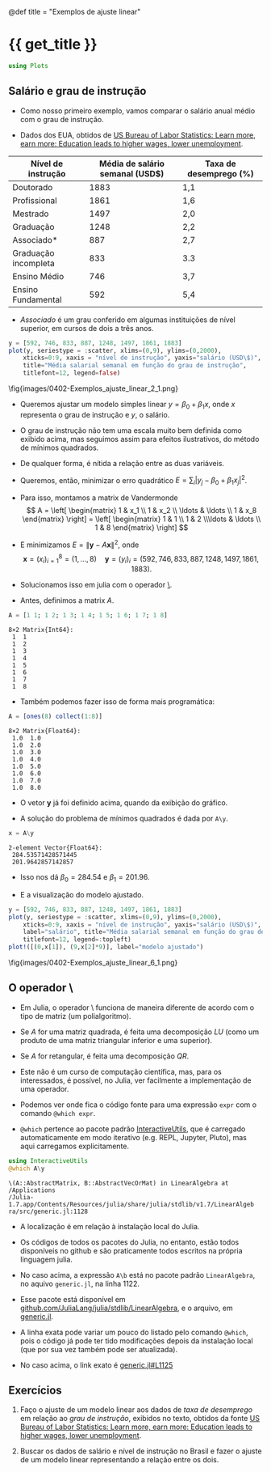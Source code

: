 
@def title = "Exemplos de ajuste linear"

# {{ get_title }}

```julia
using Plots
```



## Salário e grau de instrução

* Como nosso primeiro exemplo, vamos comparar o salário anual médio com o grau de instrução.

* Dados dos EUA, obtidos de [US Bureau of Labor Statistics: Learn more, earn more: Education leads to higher wages, lower unemployment](https://www.bls.gov/careeroutlook/2020/data-on-display/education-pays.htm).


| Nível de instrução  | Média de salário semanal (USD\$) | Taxa de desemprego (%)|
| ---                  | ---  | --- |
| Doutorado            | 1883 | 1,1 |
| Profissional         | 1861 | 1,6 |
| Mestrado             | 1497 | 2,0 |
| Graduação            | 1248 | 2,2 |
| Associado*            |  887 | 2,7 |
| Graduação incompleta |  833 | 3.3 |
| Ensino Médio         |  746 | 3,7 |
| Ensino Fundamental   |  592 | 5,4 |

* *Associado* é um grau conferido em algumas instituições de nível superior, em cursos de dois a três anos.

```julia
y = [592, 746, 833, 887, 1248, 1497, 1861, 1883]
plot(y, seriestype = :scatter, xlims=(0,9), ylims=(0,2000),
    xticks=0:9, xaxis = "nível de instrução", yaxis="salário (USD\$)", 
    title="Média salarial semanal em função do grau de instrução", 
    titlefont=12, legend=false)
```

\fig{images/0402-Exemplos_ajuste_linear_2_1.png}


* Queremos ajustar um modelo simples linear $y=\beta_0 + \beta_1 x$, onde $x$ representa o grau de instrução e $y$, o salário.

* O grau de instrução não tem uma escala muito bem definida como exibido acima, mas seguimos assim para efeitos ilustrativos, do método de mínimos quadrados.

* De qualquer forma, é nítida a relação entre as duas variáveis.

* Queremos, então, minimizar o erro quadrático $E=\sum_i |y_j - \beta_0 + \beta_1 x_j|^2$.

* Para isso, montamos a matrix de Vandermonde
$$ A = \left[ \begin{matrix} 1 & x_1 \\ 1 & x_2 \\ \ldots & \ldots \\ 1 & x_8 \end{matrix} \right] = \left[ \begin{matrix} 1 & 1 \\ 1 & 2 \\\ldots & \ldots \\ 1 & 8 \end{matrix} \right]
$$

* E minimizamos $E = \|\mathbf{y} - A\mathbf{x}\|^2$, onde
$$ \mathbf{x} = (x_i)_{i=1}^8 = (1,\ldots, 8) \quad \mathbf{y} = (y_i)_i = (592, 746, 833, 887, 1248, 1497, 1861, 1883).
$$


* Solucionamos isso em julia com o operador [\\](https://github.com/JuliaLang/julia/blob/master/stdlib/LinearAlgebra/src/generic.jl#L1144).

* Antes, definimos a matrix $A$.

```julia
A = [1 1; 1 2; 1 3; 1 4; 1 5; 1 6; 1 7; 1 8]
```

```
8×2 Matrix{Int64}:
 1  1
 1  2
 1  3
 1  4
 1  5
 1  6
 1  7
 1  8
```




* Também podemos fazer isso de forma mais programática:

```julia
A = [ones(8) collect(1:8)]
```

```
8×2 Matrix{Float64}:
 1.0  1.0
 1.0  2.0
 1.0  3.0
 1.0  4.0
 1.0  5.0
 1.0  6.0
 1.0  7.0
 1.0  8.0
```




* O vetor $\mathbf{y}$ já foi definido acima, quando da exibição do gráfico.

* A solução do problema de mínimos quadrados é dada por `A\y`.

```julia
x = A\y
```

```
2-element Vector{Float64}:
 284.53571428571445
 201.9642857142857
```




* Isso nos dá $\beta_0=284.54$ e $\beta_1=201.96$.

* E a visualização do modelo ajustado.

```julia
y = [592, 746, 833, 887, 1248, 1497, 1861, 1883]
plot(y, seriestype = :scatter, xlims=(0,9), ylims=(0,2000),
    xticks=0:9, xaxis = "nível de instrução", yaxis="salário (USD\$)", 
    label="salário", title="Média salarial semanal em função do grau de instrução", 
    titlefont=12, legend=:topleft)
plot!([(0,x[1]), (9,x[2]*9)], label="modelo ajustado")
```

\fig{images/0402-Exemplos_ajuste_linear_6_1.png}


## O operador \

* Em Julia, o operador \ funciona de maneira diferente de acordo com o tipo de matriz (um polialgoritmo).

* Se $A$ for uma matriz quadrada, é feita uma decomposição $LU$ (como um produto de uma matriz triangular inferior e uma superior).

* Se $A$ for retangular, é feita uma decomposição $QR$.

* Este não é um curso de computação científica, mas, para os interessados, é possível, no Julia, ver facilmente a implementação de uma operador.

* Podemos ver onde fica o código fonte para uma expressão `expr` com o comando `@which expr`.

* `@which` pertence ao pacote padrão [InteractiveUtils](https://docs.julialang.org/en/v1/stdlib/InteractiveUtils/), que é carregado automaticamente em modo iterativo (e.g. REPL, Jupyter, Pluto), mas aqui carregamos explicitamente.

```julia
using InteractiveUtils
@which A\y
```

```
\(A::AbstractMatrix, B::AbstractVecOrMat) in LinearAlgebra at /Applications
/Julia-1.7.app/Contents/Resources/julia/share/julia/stdlib/v1.7/LinearAlgeb
ra/src/generic.jl:1128
```




* A localização é em relação à instalação local do Julia.

* Os códigos de todos os pacotes do Julia, no entanto, estão todos disponíveis no github e são praticamente todos escritos na própria linguagem julia.

* No caso acima, a expressão `A\b` está no pacote padrão `LinearAlgebra`, no aquivo `generic.jl`, na linha 1122.

* Esse pacote está disponível em [github.com/JuliaLang/julia/stdlib/LinearAlgebra](https://github.com/JuliaLang/julia/tree/master/stdlib/LinearAlgebra), e o arquivo, em [generic.jl](https://github.com/JuliaLang/julia/blob/master/stdlib/LinearAlgebra/src/generic.jl).

* A linha exata pode variar um pouco do listado pelo comando `@which`, pois o código já pode ter tido modificações depois da instalação local (que por sua vez também pode ser atualizada).

* No caso acima, o link exato é [generic.jl#L1125](https://github.com/JuliaLang/julia/blob/master/stdlib/LinearAlgebra/src/generic.jl#L1125)


## Exercícios

1. Faço o ajuste de um modelo linear aos dados de *taxa de desemprego* em relação ao *grau de instrução*, exibidos no texto, obtidos da fonte [US Bureau of Labor Statistics: Learn more, earn more: Education leads to higher wages, lower unemployment](https://www.bls.gov/careeroutlook/2020/data-on-display/education-pays.htm).

2. Buscar os dados de salário e nível de instrução no Brasil e fazer o ajuste de um modelo linear representando a relação entre os dois.
